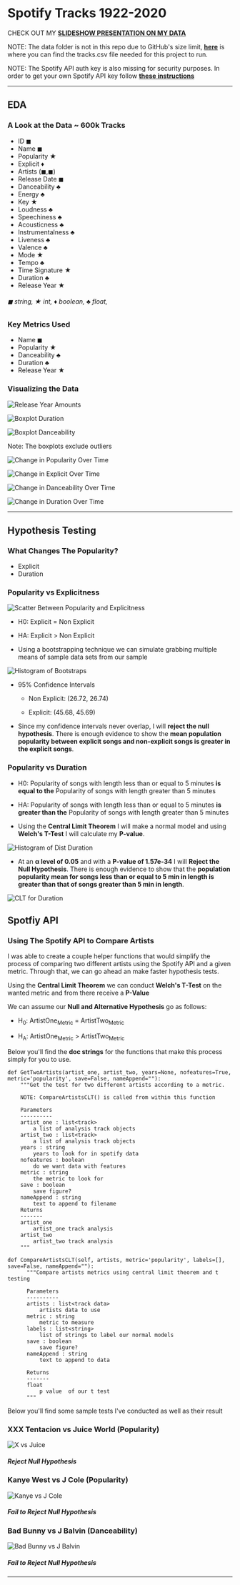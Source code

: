 # Spotify Tracks 1922-2020

CHECK OUT MY **[SLIDESHOW PRESENTATION ON MY DATA](https://docs.google.com/presentation/d/1cttccW1RLlrmLTyCdcZ3ZJ5WHiBDWvAYIgO6gkWdqj4/edit?usp=sharing)** 

NOTE: The data folder is not in this repo due to GitHub's size limit, **[here](https://www.kaggle.com/yamaerenay/spotify-dataset-19212020-160k-tracks)** is where you can find the tracks.csv file needed for this project to run.

NOTE: The Spotify API auth key is also missing for security purposes. In order to get your own Spotify API key follow **[these instructions](https://developer.spotify.com/documentation/web-api/quick-start/)**

---
## EDA

### A Look at the Data ~ 600k Tracks

* ID ◼
* Name ◼
* Popularity ★
* Explicit ♦
* Artists (◼,◼)
* Release Date ◼
* Danceability ♣
* Energy ♣
* Key  ★
* Loudness ♣
* Speechiness ♣
* Acousticness ♣
* Instrumentalness ♣
* Liveness ♣
* Valence ♣
* Mode	 ★
* Tempo ♣
* Time Signature  ★
* Duration ♣
* Release Year ★

###### ◼ string, ★ int, ♦ boolean, ♣ float,  

### Key Metrics Used
* Name ◼
* Popularity ★
* Danceability ♣
* Duration ♣
* Release Year ★

### Visualizing the Data

![Release Year Amounts](./plots/release-year-hist-over-the-years.png)

![Boxplot Duration](./plots/boxplot-duration.png)

![Boxplot Danceability](./plots/boxplot-danceability.png)

Note: The boxplots exclude outliers

![Change in Popularity Over Time](./plots/years-plotted-popularity.png)

![Change in Explicit Over Time](./plots/years-plotted-explicit.png)

![Change in Danceability Over Time](./plots/years-plotted-danceability.png)

![Change in Duration Over Time](./plots/years-plotted-duration.png)

---

## Hypothesis Testing

### What Changes The Popularity?

* Explicit
* Duration

### Popularity vs Explicitness

![Scatter Between Popularity and Explicitness](./plots/cat-scatter-explicit-pop.png)

* H0: Explicit = Non Explicit

* HA: Explicit > Non Explicit

* Using a bootstrapping technique we can simulate grabbing multiple means of sample data sets from our sample

![Histogram of Bootstraps](./plots/bootstrapped-explicit-popularity.png)

* 95% Confidence Intervals
  * Non Explicit: (26.72, 26.74)

  * Explicit: (45.68, 45.69)

* Since my confidence intervals never overlap, I will __reject the null hypothesis__. There is enough evidence to show the __mean population popularity between explicit songs and non-explicit songs is greater in the explicit songs__.

### Popularity vs Duration

* H0: Popularity of songs with length less than or equal to 5 minutes __is equal to the__  Popularity of songs with length greater than 5 minutes

* HA: Popularity of songs with length less than or equal to 5 minutes __is greater than the__  Popularity of songs with length greater than 5 minutes

* Using the __Central Limit Theorem__ I will make a normal model and using __Welch's T-Test__ I will calculate my __P-value__.

![Histogram of Dist Duration](./plots/popularity-hist-durations_lte5_gt5.png)

* At an __α level of 0.05__ and with a __P-value of 1.57e-34__ I will __Reject the Null Hypothesis__. There is enough evidence to show that the __population popularity mean for songs less than or equal to 5 min in length is greater than that of songs greater than 5 min in length__.

![CLT for Duration](./plots/duration_popularity_clt_norm.png)


## Spotfiy API

### Using The Spotify API to Compare Artists

I was able to create a couple helper functions that would simplify the process of comparing two different artists using the Spotify API and a given metric. Through that, we can go ahead an make faster hypothesis tests.

Using the __Central Limit Theorem__ we can conduct __Welch's T-Test__ on the wanted metric and from there receive a __P-Value__

We can assume our __Null and Alternative Hypothesis__ go as follows:
  * H<sub>0</sub>: ArtistOne<sub>Metric</sub> = ArtistTwo<sub>Metric</sub>

  * H<sub>A</sub>: ArtistOne<sub>Metric</sub> > ArtistTwo<sub>Metric</sub>

Below you'll find the __doc strings__ for the functions that make this process simply for you to use.

```
def GetTwoArtists(artist_one, artist_two, years=None, nofeatures=True, metric='popularity', save=False, nameAppend=""):
    """Get the test for two different artists according to a metric.

    NOTE: CompareArtistsCLT() is called from within this function

    Parameters
    ----------
    artist_one : list<track>
        a list of analysis track objects
    artist_two : list<track>
        a list of analysis track objects
    years : string
        years to look for in spotify data
    nofeatures : boolean
        do we want data with features
    metric : string
        the metric to look for
    save : boolean
        save figure?
    nameAppend : string
        text to append to filename
    Returns
    -------
    artist_one
        artist_one track analysis
    artist_two
        artist_two track analysis
    """

def CompareArtistsCLT(self, artists, metric='popularity', labels=[], save=False, nameAppend=""):
      """Compare artists metrics using central limit theorem and t testing

      Parameters
      ----------
      artists : list<track data>
          artists data to use
      metric : string
          metric to measure
      labels : list<string>
          list of strings to label our normal models
      save : boolean
          save figure?
      nameAppend : string
          text to append to data

      Returns
      -------
      float
          p value  of our t test
      """
```

Below you'll find some sample tests I've conducted as well as their result

### XXX Tentacion vs Juice World (Popularity)

![X vs Juice](./plots/comparison-testing-popularity-XXX_Tentacion>Juice_World-.png)

##### __Reject Null Hypothesis__

### Kanye West vs J Cole (Popularity)

![Kanye vs J Cole](./plots/comparison-testing-popularity-Kanye_West>J_Cole-.png)

##### __Fail to Reject Null Hypothesis__

### Bad Bunny vs J Balvin (Danceability)

![Bad Bunny vs J Balvin](./plots/comparison-testing-danceability-Bad_Bunny>J_Balvin-.png)

##### __Fail to Reject Null Hypothesis__

---
